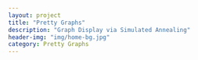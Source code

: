 ```yaml
---
layout: project
title: "Pretty Graphs"
description: "Graph Display via Simulated Annealing"
header-img: "img/home-bg.jpg"
category: Pretty Graphs
---
```

